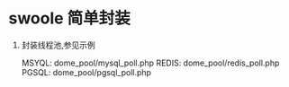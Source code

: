 swoole 简单封装
===

1. 封装线程池,参见示例

	MSYQL: dome_pool/mysql_poll.php
	REDIS: dome_pool/redis_poll.php
	PGSQL: dome_pool/pgsql_poll.php